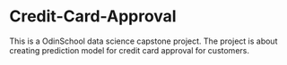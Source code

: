 # Credit-Card-Approval
This is a OdinSchool data science capstone project. The project is about creating prediction model for credit card approval for customers.
